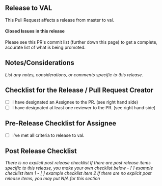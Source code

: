 ## Release to VAL

This Pull Request affects a release from master to val.

#### Closed Issues in this release

Please see this PR's commit list (further down this page) to get a complete, accurate list of what is being promoted.

## Notes/Considerations

_List any notes, considerations, or comments specific to this release._

## Checklist for the Release / Pull Request Creator

- [ ] I have designated an Assignee to the PR. (see right hand side)
- [ ] I have designated at least one reviewer to the PR. (see right hand side)

## Pre-Release Checklist for Assignee

- [ ] I've met all criteria to release to val.

## Post Release Checklist

_There is no explicit post release checklist_
_If there are post release items specific to this release, you make your own checklist below_
_- [ ] example checklist item 1_
_- [ ] example checklist item 2_
_If there are no explicit post release items, you may put N/A for this section_
